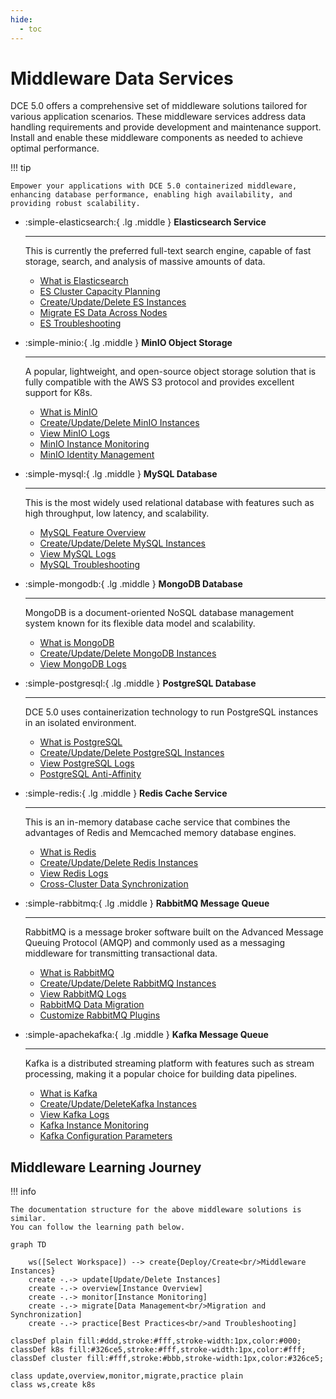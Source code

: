 ```yaml
---
hide:
  - toc
---
```


# Middleware Data Services

DCE 5.0 offers a comprehensive set of middleware solutions tailored for various application scenarios.
These middleware services address data handling requirements and provide development and maintenance support.
Install and enable these middleware components as needed to achieve optimal performance.

!!! tip

    Empower your applications with DCE 5.0 containerized middleware,
    enhancing database performance, enabling high availability, and providing robust scalability.

<div class="grid cards" markdown>

- :simple-elasticsearch:{ .lg .middle } __Elasticsearch Service__

    ---

    This is currently the preferred full-text search engine, capable of fast storage, search, and analysis of massive amounts of data.

    - [What is Elasticsearch](./elasticsearch/intro/index.md)
    - [ES Cluster Capacity Planning](./elasticsearch/user-guide/cluster-capacity-plan.md)
    - [Create/Update/Delete ES Instances](./elasticsearch/user-guide/create.md)
    - [Migrate ES Data Across Nodes](./elasticsearch/user-guide/migrate-es.md)
    - [ES Troubleshooting](./elasticsearch/faq/common-question-es.md)

- :simple-minio:{ .lg .middle } __MinIO Object Storage__

    ---

    A popular, lightweight, and open-source object storage solution that is fully compatible with the AWS S3 protocol and provides excellent support for K8s.

    - [What is MinIO](./minio/intro/index.md)
    - [Create/Update/Delete MinIO Instances](./minio/user-guide/create.md)
    - [View MinIO Logs](./minio/user-guide/logs.md)
    - [MinIO Instance Monitoring](./minio/user-guide/insight.md)
    - [MinIO Identity Management](./minio/user-guide/user-management.md)

</div>

<div class="grid cards" markdown>

- :simple-mysql:{ .lg .middle } __MySQL Database__

    ---

    This is the most widely used relational database with features such as high throughput, low latency, and scalability.

    - [MySQL Feature Overview](./mysql/intro/features.md)
    - [Create/Update/Delete MySQL Instances](./mysql/user-guide/create.md)
    - [View MySQL Logs](./mysql/user-guide/logs.md)
    - [MySQL Troubleshooting](./mysql/faq/quick-check.md)

- :simple-mongodb:{ .lg .middle } __MongoDB Database__

    ---

    MongoDB is a document-oriented NoSQL database management system known for its flexible data model and scalability.

    - [What is MongoDB](./mongodb/intro/index.md)
    - [Create/Update/Delete MongoDB Instances](./mongodb/user-guide/create.md)
    - [View MongoDB Logs](./mongodb/user-guide/logs.md)

</div>

<div class="grid cards" markdown>

- :simple-postgresql:{ .lg .middle } __PostgreSQL Database__

    ---

    DCE 5.0 uses containerization technology to run PostgreSQL instances in an isolated environment.

    - [What is PostgreSQL](./postgresql/intro/index.md)
    - [Create/Update/Delete PostgreSQL Instances](./postgresql/user-guide/create.md)
    - [View PostgreSQL Logs](./postgresql/user-guide/logs.md)
    - [PostgreSQL Anti-Affinity](./postgresql/user-guide/antiaffinity.md)

- :simple-redis:{ .lg .middle } __Redis Cache Service__

    ---

    This is an in-memory database cache service that combines the advantages of Redis and Memcached memory database engines.

    - [What is Redis](./redis/intro/index.md)
    - [Create/Update/Delete Redis Instances](./redis/user-guide/create.md)
    - [View Redis Logs](./redis/user-guide/logs.md)
    - [Cross-Cluster Data Synchronization](./redis/best-practice/index.md)

</div>

<div class="grid cards" markdown>

- :simple-rabbitmq:{ .lg .middle } __RabbitMQ Message Queue__

    ---

    RabbitMQ is a message broker software built on the Advanced Message Queuing Protocol (AMQP) and commonly used as a messaging middleware for transmitting transactional data.

    - [What is RabbitMQ](./rabbitmq/intro/index.md)
    - [Create/Update/Delete RabbitMQ Instances](./rabbitmq/user-guide/create.md)
    - [View RabbitMQ Logs](./rabbitmq/user-guide/logs.md)
    - [RabbitMQ Data Migration](./rabbitmq/user-guide/migrate.md)
    - [Customize RabbitMQ Plugins](./rabbitmq/faq/add-plugin.md)

- :simple-apachekafka:{ .lg .middle } __Kafka Message Queue__

    ---

    Kafka is a distributed streaming platform with features such as stream processing, making it a popular choice for building data pipelines.

    - [What is Kafka](./kafka/intro/index.md)
    - [Create/Update/DeleteKafka Instances](./kafka/user-guide/create.md)
    - [View Kafka Logs](./kafka/user-guide/logs.md)
    - [Kafka Instance Monitoring](./kafka/user-guide/insight.md)
    - [Kafka Configuration Parameters](./kafka/user-guide/config.md)

</div>

## Middleware Learning Journey

!!! info

    The documentation structure for the above middleware solutions is similar.
    You can follow the learning path below.

```mermaid
graph TD

    ws([Select Workspace]) --> create{Deploy/Create<br/>Middleware Instances}
    create -.-> update[Update/Delete Instances]
    create -.-> overview[Instance Overview]
    create -.-> monitor[Instance Monitoring]
    create -.-> migrate[Data Management<br/>Migration and Synchronization]
    create -.-> practice[Best Practices<br/>and Troubleshooting]

classDef plain fill:#ddd,stroke:#fff,stroke-width:1px,color:#000;
classDef k8s fill:#326ce5,stroke:#fff,stroke-width:1px,color:#fff;
classDef cluster fill:#fff,stroke:#bbb,stroke-width:1px,color:#326ce5;

class update,overview,monitor,migrate,practice plain
class ws,create k8s
```
